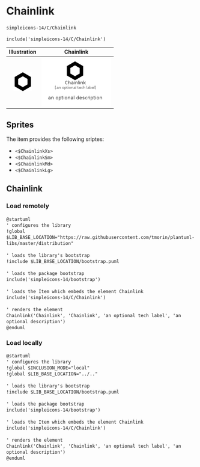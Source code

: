 # Chainlink


```text
simpleicons-14/C/Chainlink
```

```text
include('simpleicons-14/C/Chainlink')
```



| Illustration | Chainlink |
| :---: | :---: |
| ![illustration for Illustration](../../simpleicons-14/C/Chainlink.png) | ![illustration for Chainlink](../../simpleicons-14/C/Chainlink.Local.png) |



## Sprites
The item provides the following sriptes:

- `<$ChainlinkXs>`
- `<$ChainlinkSm>`
- `<$ChainlinkMd>`
- `<$ChainlinkLg>`





## Chainlink

### Load remotely
```plantuml
@startuml
' configures the library
!global $LIB_BASE_LOCATION="https://raw.githubusercontent.com/tmorin/plantuml-libs/master/distribution"

' loads the library's bootstrap
!include $LIB_BASE_LOCATION/bootstrap.puml

' loads the package bootstrap
include('simpleicons-14/bootstrap')

' loads the Item which embeds the element Chainlink
include('simpleicons-14/C/Chainlink')

' renders the element
Chainlink('Chainlink', 'Chainlink', 'an optional tech label', 'an optional description')
@enduml
```

### Load locally
```plantuml
@startuml
' configures the library
!global $INCLUSION_MODE="local"
!global $LIB_BASE_LOCATION="../.."

' loads the library's bootstrap
!include $LIB_BASE_LOCATION/bootstrap.puml

' loads the package bootstrap
include('simpleicons-14/bootstrap')

' loads the Item which embeds the element Chainlink
include('simpleicons-14/C/Chainlink')

' renders the element
Chainlink('Chainlink', 'Chainlink', 'an optional tech label', 'an optional description')
@enduml
```

